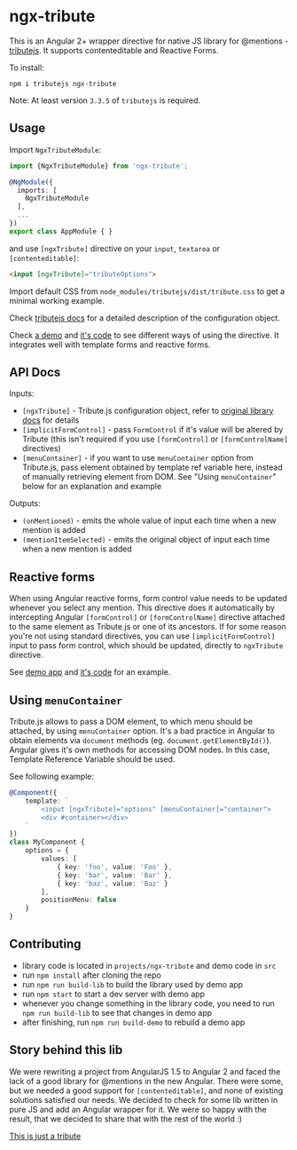 # ngx-tribute

This is an Angular 2+ wrapper directive for native JS library for @mentions - [tributejs](https://github.com/zurb/tribute).
It supports contenteditable and Reactive Forms.

To install:
```
npm i tributejs ngx-tribute
```

Note: At least version `3.3.5` of `tributejs` is required.

Usage
--

Import `NgxTributeModule`:

```typescript
import {NgxTributeModule} from 'ngx-tribute';

@NgModule({
  imports: [
    NgxTributeModule
  ],
  ...
})
export class AppModule { }
```

and use `[ngxTribute]` directive on your `input`, `textarea` or `[contenteditable]`:

```html
<input [ngxTribute]="tributeOptions">
```

Import default CSS from `node_modules/tributejs/dist/tribute.css` to get a minimal working example.

Check [tributejs docs](https://github.com/zurb/tribute#a-collection) for a detailed description of the configuration object.

Check [a demo](https://ladderio.github.io/ngx-tribute/) and [it's code](https://github.com/ladderio/ngx-tribute/blob/master/src/app/app.component.ts)
to see different ways of using the directive. It integrates well with template forms and reactive forms.

API Docs
--

Inputs:

- `[ngxTribute]` - Tribute.js configuration object, refer to [original library docs](https://github.com/zurb/tribute#a-collection) for details
- `[implicitFormControl]` - pass `FormControl` if it's value will be altered by Tribute
  (this isn't required if you use `[formControl]` or `[formControlName]` directives)
- `[menuContainer]` - if you want to use `menuContainer` option from Tribute.js, pass element obtained
  by template ref variable here, instead of manually retrieving element from DOM. See "Using `menuContainer`"
  below for an explanation and example
  
Outputs:

- `(onMentioned)` - emits the whole value of input each time when a new mention is added
- `(mentionItemSelected)` - emits the original object of input each time when a new mention is added

Reactive forms
--

When using Angular reactive forms, form control value needs to be updated whenever you select any mention.
This directive does it automatically by intercepting Angular `[formControl]` or `[formControlName]`
directive attached to the same element as Tribute.js or one of its ancestors.
If for some reason you're not using standard directives, you can use `[implicitFormControl]`
input to pass form control, which should be updated, directly to `ngxTribute` directive.

See [demo app](https://ladderio.github.io/ngx-tribute/) and [it's code](https://github.com/ladderio/ngx-tribute/blob/master/src/app/app.component.ts) for an example.

Using `menuContainer`
--

Tribute.js allows to pass a DOM element, to which menu should be attached, by using `menuContainer` option.
It's a bad practice in Angular to obtain elements via `document` methods (eg. `document.getElementById()`).
Angular gives it's own methods for accessing DOM nodes. In this case, Template Reference Variable should be used.

See following example:
```typescript
@Component({
    template: `
        <input [ngxTribute]="options" [menuContainer]="container">
        <div #container></div>
    `
})
class MyComponent {
    options = {
        values: [
            { key: 'foo', value: 'Foo' },
            { key: 'bar', value: 'Bar' },
            { key: 'baz', value: 'Baz' }
        ],
        positionMenu: false
    }
}
```

Contributing
--

- library code is located in `projects/ngx-tribute` and demo code in `src`
- run `npm install` after cloning the repo
- run `npm run build-lib` to build the library used by demo app
- run `npm start` to start a dev server with demo app
- whenever you change something in the library code, you need to run `npm run build-lib` to see that changes in demo app
- after finishing, run `npm run build-demo` to rebuild a demo app

Story behind this lib
--

We were rewriting a project from AngularJS 1.5 to Angular 2 and faced the lack of a good library for @mentions in the new Angular.
There were some, but we needed a good support for `[contenteditable]`, and none of existing solutions satisfied our needs.
We decided to check for some lib written in pure JS and add an Angular wrapper for it.
We were so happy with the result, that we decided to share that with the rest of the world :)

[This is just a tribute](https://www.youtube.com/watch?v=_lK4cX5xGiQ)
